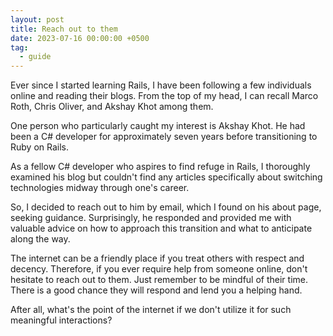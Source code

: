 ```yaml
---
layout: post
title: Reach out to them
date: 2023-07-16 00:00:00 +0500
tag: 
  - guide
---
```


Ever since I started learning Rails, I have been following a few individuals online and reading their blogs. From the top of my head, I can recall Marco Roth, Chris Oliver, and Akshay Khot among them.

One person who particularly caught my interest is Akshay Khot. He had been a C# developer for approximately seven years before transitioning to Ruby on Rails.

As a fellow C# developer who aspires to find refuge in Rails, I thoroughly examined his blog but couldn't find any articles specifically about switching technologies midway through one's career.

So, I decided to reach out to him by email, which I found on his about page, seeking guidance. Surprisingly, he responded and provided me with valuable advice on how to approach this transition and what to anticipate along the way.

The internet can be a friendly place if you treat others with respect and decency. Therefore, if you ever require help from someone online, don't hesitate to reach out to them. Just remember to be mindful of their time. There is a good chance they will respond and lend you a helping hand.

After all, what's the point of the internet if we don't utilize it for such meaningful interactions?
